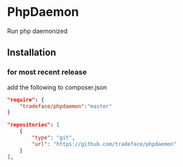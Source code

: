 PhpDaemon 
==============


Run php daemonized


Installation
-------------

### for most recent release
add the following to composer.json
```json
"require": {
    "tradeface/phpdaemon":"master"
}
```

```json
"repositories": [
    {
        "type": "git",
        "url": "https://github.com/tradeface/phpdaemon"
    }
],
```